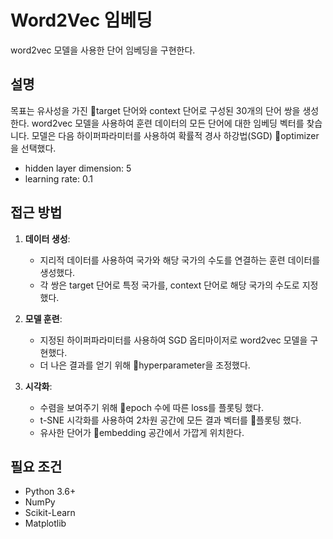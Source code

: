 # Word2Vec 임베딩
word2vec 모델을 사용한 단어 임베딩을 구현한다.

## 설명

목표는 유사성을 가진 target 단어와 context 단어로 구성된 30개의 단어 쌍을 생성한다.
word2vec 모델을 사용하여 훈련 데이터의 모든 단어에 대한 임베딩 벡터를 찾습니다. 모델은 다음 하이퍼파라미터를 사용하여 확률적 경사 하강법(SGD) optimizer을 선택했다.
- hidden layer dimension: 5
- learning rate: 0.1

## 접근 방법

1. **데이터 생성**:
    - 지리적 데이터를 사용하여 국가와 해당 국가의 수도를 연결하는 훈련 데이터를 생성했다.
    - 각 쌍은 target 단어로 특정 국가를, context 단어로 해당 국가의 수도로 지정했다.

2. **모델 훈련**:
    - 지정된 하이퍼파라미터를 사용하여 SGD 옵티마이저로 word2vec 모델을 구현했다.
    - 더 나은 결과를 얻기 위해 hyperparameter을 조정했다.

3. **시각화**:
    - 수렴을 보여주기 위해 epoch 수에 따른 loss를 플롯팅 했다.
    - t-SNE 시각화를 사용하여 2차원 공간에 모든 결과 벡터를 플롯팅 했다.
    - 유사한 단어가 embedding 공간에서 가깝게 위치한다.

## 필요 조건
- Python 3.6+
- NumPy
- Scikit-Learn
- Matplotlib
